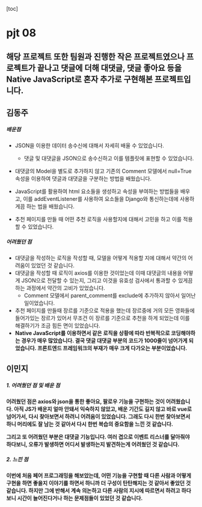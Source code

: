 [toc]

# pjt 08
## 해당 프로젝트 또한 팀원과 진행한 작은 프로젝트였으나 프로젝트가 끝나고 댓글에 더해 대댓글, 댓글 좋아요 등을 Native JavaScript로 혼자 추가로 구현해본 프로젝트입니다.


##  김동주

##### 배운점
- JSON을 이용한 데이터 송수신에 대해서 자세히 배울 수 있었습니다.
  - 댓글 및 대댓글을 JSON으로 송수신하고 이를 템플릿에 표현할 수 있었습니다.

- 대댓글의 Model을 별도로 추가하지 않고 기존의 Comment 모델에서 null=True 속성을 이용하여 댓글과 대댓글을 구분하는 방법을 배웠습니다.

- JavaScript를 활용하여 html 요소들을 생성하고 속성을 부여하는 방법들을 배우고, 이를 addEventListener를 사용하여 요소들을 Django와 통신하는데에 사용하게끔 하는 법을 배웠습니다.

- 추천 페이지를 만들 때 어떤 추천 로직을 사용할지에 대해서 고민을 하고 이를 적용할 수 있었습니다.


##### 어려웠던 점
- 대댓글을 작성하는 로직을 작성할 때, 모델을 어떻게 적용할 지에 대해서 약간의 어려움이 있었던 것 같습니다.
- 대댓글을 작성할 때 로직이 axios를 이용한 것이었는데 이때 대댓글의 내용을 어떻게 JSON으로 전달할 수 있는지, 그리고 이것을 유효성 검사에서 통과할 수 있게끔 하는 과정에서 약간의 고비가 있었습니다.
  - Comment 모델에서 parent_comment를 exclude에 추가하지 않아서 일어난 일이었습니다.
- 추천 페이지를 만들때 장르를 기준으로 적용을 했는데 장르중에 거의 모든 영화들에 들어가있는 장르가 있어서 무조건 이 장르를 기준으로 추천을 하게 되었는데 이를 해결하기가 조금 힘든 면이 있었습니다.
- <b>Native JavaScript를 이용하면서 같은 로직을 상황에 따라 반복적으로 코딩해야하는 경우가 매우 많았습니다. 결국 댓글 대댓글 부분의 코드가 1000줄이 넘어가게 되었습니다. 프론트엔드 프레임워크의 부재가 매우 크게 다가오는 부분이었습니다.<b/>





## 이민지

##### 1. 어려웠던 점 및 배운 점    

어려웠던 점은 axios와 json을 통한 좋아요, 팔로우 기능을 구현하는 것이 어려웠습니다. 아직 JS가 배운지 얼마 안돼서 익숙하지 않았고, 배운 기간도 길지 않고 바로 vue로 넘어가서, 다시 찾아보면서 하려니 어려움이 있었습니다. 그래도 다시 한번 찾아보면서 하니 머리에도 잘 남는 것 같아서 다시 한번 복습의 중요함을 느낀 것 같습니다.

그리고 또 어려웠던 부분은 대댓글 기능입니다. 여러 겹으로 이벤트 리스너를 달아줘야 하다보니, 오류가 발생하면 어디서 발생하는지 발견하는게 어려웠던 것 같습니다.     

##### 2. 느낀 점

이번에 처음 페어 프로그래밍을 해보았는데, 어떤 기능을 구현할 때 다른 사람과 어떻게 구현을 하면 좋을지 이야기를 하면서 하니까 더 구성이 탄탄해지는 것 같아서 좋았던 것 같습니다. 하지만 그에 반해서 계속 의논하고 다른 사람의 지시에 따르면서 하려고 하다보니 시간이 늘어진다거나 하는 문제점들이 있었던 것 같습니다.

